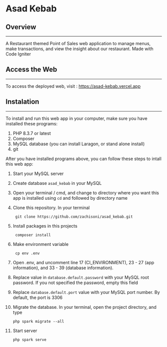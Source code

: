 # Asad Kebab

## Overview
---
A Restaurant themed Point of Sales web application to manage menus, make transactions, and view the insight about our restaurant. Made with Code Igniter

## Access the Web
----
To access the deployed web, visit : https://asad-kebab.vercel.app


## Instalation
---
To install and run this web app in your computer, make sure you have installed these programs:
1. PHP 8.3.7 or latest
2. Composer
3. MySQL database (you can install Laragon, or stand alone install)
4. git

After you have installed programs above, you can follow these steps to intall this web app:
1. Start your MySQL server

2. Create database `asad_kebab` in your MySQL 

3. Open your terminal / cmd, and change to directory where you want this app is installed using `cd` and followed by directory name

4. Clone this repository. In your terminal

        git clone https://github.com/zachisoni/asad_kebab.git

5. Install packages in this projects

        composer install

6. Make environment variable

        cp env .env

7. Open .env, and uncomment line 17 (CI_ENVIRONMENT), 23 - 27 (app information), and 33 - 39 (database information). 

8. Replace value in `database.default.password` with your MySQL root password. If you not specified the password, empty this field

9. Replace `database.default.port` value with your MySQL port number. By default, the port is 3306

10. Migrate the database. In your terminal, open the project directory, and type

        php spark migrate --all

12. Start server
        
        php spark serve